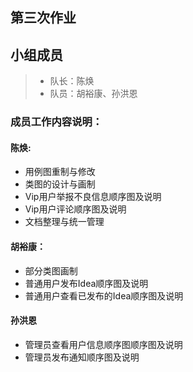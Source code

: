 ## 第三次作业

## 小组成员

> - 队长：陈焕
> - 队员：胡裕康、孙洪恩

### 成员工作内容说明：

#### 陈焕:

- 用例图重制与修改
- 类图的设计与画制
- Vip用户举报不良信息顺序图及说明
- Vip用户评论顺序图及说明
- 文档整理与统一管理

#### 胡裕康：

- 部分类图画制
- 普通用户发布Idea顺序图及说明
- 普通用户查看已发布的Idea顺序图及说明

#### 孙洪恩

- 管理员查看用户信息顺序图顺序图及说明
- 管理员发布通知顺序图及说明